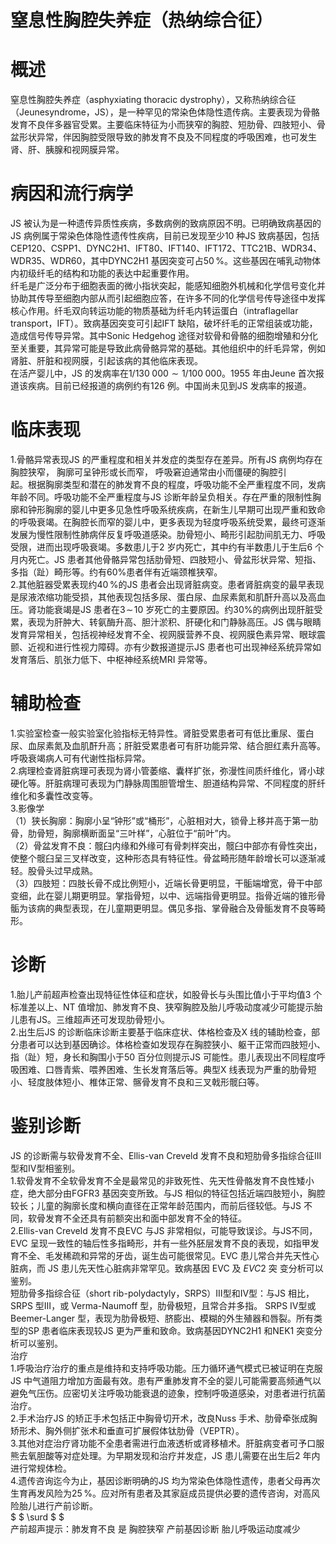 # 窒息性胸腔失养症（热纳综合征）  
# 概述  
窒息性胸腔失养症（asphyxiating thoracic dystrophy），又称热纳综合征（Jeunesyndrome，JS），是一种罕见的常染色体隐性遗传病。主要表现为骨骼发育不良伴多器官受累。主要临床特征为小而狭窄的胸腔、短肋骨、四肢短小、骨盆形状异常，伴因胸腔受限导致的肺发育不良及不同程度的呼吸困难，也可发生肾、肝、胰腺和视网膜异常。  
# 病因和流行病学  
JS 被认为是一种遗传异质性疾病，多数病例的致病原因不明。已明确致病基因的JS 病例属于常染色体隐性遗传性疾病，目前已发现至少10 种JS 致病基因，包括CEP120、CSPP1、DYNC2H1、IFT80、IFT140、IFT172、TTC21B、WDR34、WDR35、WDR60，其中DYNC2H1 基因突变可占$50\,\%$。这些基因在哺乳动物体内初级纤毛的结构和功能的表达中起重要作用。  
纤毛是广泛分布于细胞表面的微小指状突起，能感知细胞外机械和化学信号变化并协助其传导至细胞内部从而引起细胞应答，在许多不同的化学信号传导途径中发挥核心作用。纤毛双向转运功能的物质基础为纤毛内转运蛋白（intraflagellar transport，IFT）。致病基因突变可引起IFT 缺陷，破坏纤毛的正常组装或功能，造成信号传导异常。其中Sonic Hedgehog 途径对软骨和骨骼的细胞增殖和分化至关重要，其异常可能是导致此病骨骼异常的基础。其他组织中的纤毛异常，例如肾脏、肝脏和视网膜，引起该病的其他临床表现。  
在活产婴儿中，JS 的发病率在$1/130\;000{\sim}1/100\;000$。1955 年由Jeune 首次报道该疾病。目前已经报道的病例约有126 例。中国尚未见到JS 发病率的报道。  
# 临床表现  
1.骨骼异常表现JS 的严重程度和相关并发症的类型存在差异。所有JS 病例均存在胸腔狭窄， 胸廓可呈钟形或长而窄， 呼吸窘迫通常由小而僵硬的胸腔引  
起。根据胸廓类型和潜在的肺发育不良的程度，呼吸功能不全严重程度不同，发病年龄不同。呼吸功能不全严重程度与JS 诊断年龄呈负相关。存在严重的限制性胸廓和钟形胸廓的婴儿中更多见急性呼吸系统疾病，在新生儿早期可出现严重和致命的呼吸衰竭。在胸腔长而窄的婴儿中，更多表现为轻度呼吸系统受累，最终可逐渐发展为慢性限制性肺病伴反复呼吸道感染。肋骨短小、畸形引起肋间肌无力、呼吸受限，进而出现呼吸衰竭。多数患儿于2 岁内死亡，其中约有半数患儿于生后6 个月内死亡。JS 患者其他骨骼异常包括肋骨短、四肢短小、骨盆形状异常、短指、多指（趾）畸形等。约有$60\%$患者伴有近端颈椎狭窄。  
2.其他脏器受累表现约$40\,\%$的JS 患者会出现肾脏病变。患者肾脏病变的最早表现是尿液浓缩功能受损，其他表现包括多尿、蛋白尿、血尿素氮和肌酐升高以及高血压。肾功能衰竭是JS 患者在$3\!\sim\!10$ 岁死亡的主要原因。约$30\%$的病例出现肝脏受累，表现为肝肿大、转氨酶升高、胆汁淤积、肝硬化和门静脉高压。JS 偶与眼睛发育异常相关，包括视神经发育不全、视网膜营养不良、视网膜色素异常、眼球震颤、近视和进行性视力障碍。亦有少数报道提示JS 患者也可出现神经系统异常如发育落后、肌张力低下、中枢神经系统MRI 异常等。  
# 辅助检查  
1.实验室检查一般实验室化验指标无特异性。肾脏受累患者可有低比重尿、蛋白尿、血尿素氮及血肌酐升高；肝脏受累患者可有肝功能异常、结合胆红素升高等。呼吸衰竭病人可有代谢性指标异常。  
2.病理检查肾脏病理可表现为肾小管萎缩、囊样扩张，弥漫性间质纤维化，肾小球硬化等。肝脏病理可表现为门静脉周围胆管增生、胆道结构异常、不同程度的肝纤维化和多囊性改变等。  
3.影像学  
（1）狭长胸廓：胸廓小呈“钟形”或“桶形”，心脏相对大，锁骨上移并高于第一肋骨，肋骨短，胸廓横断面呈“三叶样”，心脏位于“前叶”内。  
（2）骨盆发育不良：髋臼内缘和外缘可有骨刺样突出，髋臼中部亦有骨性突出，使整个髋臼呈三叉样改变，这种形态具有特征性。骨盆畸形随年龄增长可以逐渐减轻。股骨头过早成熟。  
（3）四肢短：四肢长骨不成比例短小，近端长骨更明显，干骺端增宽，骨干中部变细，此在婴儿期更明显。掌指骨短，以中、远端指骨更明显。指骨近端的锥形骨骺为该病的典型表现，在儿童期更明显。偶见多指、掌骨融合及骨骺发育不良等畸形。  
# 诊断  
1.胎儿产前超声检查出现特征性体征和症状，如股骨长与头围比值小于平均值3 个标准差以上、NT 值增加、肺发育不良、狭窄胸腔及胎儿呼吸动度减少可能提示胎儿患有JS。三维超声还可发现肋骨短小。  
2.出生后JS 的诊断临床诊断主要基于临床症状、体格检查及X 线的辅助检查，部分患者可以达到基因确诊。体格检查如发现存在胸腔狭小、躯干正常而四肢短小、指（趾）短，身长和胸围小于50 百分位则提示JS 可能性。患儿表现出不同程度呼吸困难、口唇青紫、喂养困难、生长发育落后等。典型X 线表现为严重的肋骨短小、轻度肢体短小、椎体正常、髂骨发育不良和三叉戟形髋臼等。  
# 鉴别诊断  
JS 的诊断需与软骨发育不全、Ellis-van Creveld 发育不良和短肋骨多指综合征Ⅲ型和Ⅳ型相鉴别。  
1.软骨发育不全软骨发育不全是最常见的非致死性、先天性骨骼发育不良性矮小症，绝大部分由FGFR3 基因突变所致。与JS 相似的特征包括近端四肢短小，胸腔较长；儿童的胸廓长度和横向直径在正常年龄范围内，而前后径较低。与JS 不同，软骨发育不全还具有前额突出和面中部发育不全的特征。  
2.Ellis-van Creveld 发育不良EVC 与JS 非常相似，可能导致误诊。与JS不同，EVC 呈现一致性的轴后性多指畸形，并有一些外胚层发育不良的表现，如指甲发育不全、毛发稀疏和异常的牙齿，诞生齿可能很常见。EVC 患儿常合并先天性心脏病，而 JS  患儿先天性心脏病非常罕见。致病基因 EVC  及 $E V C2$  突 变分析可以鉴别。  
短肋骨多指综合征（short rib-polydactyly，SRPS）Ⅲ型和Ⅳ型：与JS 相比，SRPS  型Ⅲ，或 Verma-Naumoff  型，肋骨极短，且常合并多指。 SRPS  Ⅳ型或  
Beemer-Langer  型，表现为肋骨极短、脐膨出、模糊的外生殖器和唇裂。所有类 型的SP 患者临床表现较JS 更为严重和致命。致病基因DYNC2H1 和NEK1 突变分析可以鉴别。  
治疗  
1.呼吸治疗治疗的重点是维持和支持呼吸功能。压力循环通气模式已被证明在克服JS 中气道阻力增加方面最有效。患有严重肺发育不全的婴儿可能需要高频通气以避免气压伤。应密切关注呼吸功能衰退的迹象，控制呼吸道感染，对患者进行抗菌治疗。  
2.手术治疗JS 的矫正手术包括正中胸骨切开术，改良Nuss 手术、肋骨牵张成胸矫形术、胸外侧扩张术和垂直可扩展假体钛肋骨（VEPTR）。  
3.其他对症治疗肾功能不全患者需进行血液透析或肾移植术。肝脏病变者可予口服熊去氧胆酸等对症处理。为早期发现和治疗并发症，JS 患儿需要在出生后2 年内进行常规体检。  
4.遗传咨询迄今为止，基因诊断明确的JS 均为常染色体隐性遗传，患者父母再次生育再发风险为$25\,\%$。应对所有患者及其家庭成员提供必要的遗传咨询，对高风险胎儿进行产前诊断。  
$ $
\surd
$ $  
产前超声提示：肺发育不良 是 胸腔狭窄 产前基因诊断 胎儿呼吸运动度减少  
